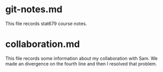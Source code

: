 # git-notes.md
This file records stat679 course notes.

# collaboration.md
This file records some information about my collaboration with Sam. We made an divergence on the fourth line and then I resolved that problem.
